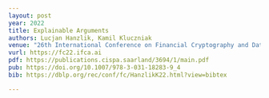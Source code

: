 ```yaml
---
layout: post
year: 2022
title: Explainable Arguments
authors: Lucjan Hanzlik, Kamil Kluczniak
venue: "26th International Conference on Financial Cryptography and Data Security - FC 2022"
vurl: https://fc22.ifca.ai
pdf: https://publications.cispa.saarland/3694/1/main.pdf
pub: https://doi.org/10.1007/978-3-031-18283-9_4
bib: https://dblp.org/rec/conf/fc/HanzlikK22.html?view=bibtex

---
```


